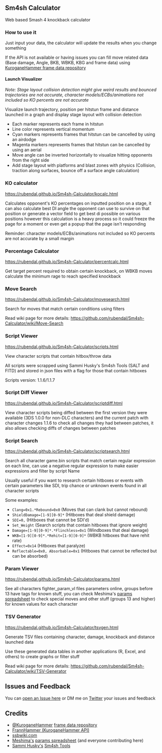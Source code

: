 ## Sm4sh Calculator
Web based Smash 4 knockback calculator

### How to use it
Just input your data, the calculator will update the results when you change something

If the API is not available or having issues you can fill move related data (Base damage, Angle, BKB, WBKB, KBG and frame data) using [KuroganeHammer frame data repository](http://kuroganehammer.com/Smash4)

#### Launch Visualizer
*Note: Stage layout collision detection might give weird results and bounced trajectories are not accurate, character models/ECBs/animations not included so KO percents are not accurate* 

Visualize launch trajectory, position per hitstun frame and distance launched in a graph and display stage layout with collision detection

* Each marker represents each frame in hitstun
* Line color represents vertical momentum
* Cyan markers represents frames that hitstun can be cancelled by using an airdodge
* Magenta markers represents frames that hitstun can be cancelled by using an aerial
* Move angle can be inverted horizontally to visualize hitting opponents from the right side
* Add stage layout with platforms and blast zones with physics (Collision, traction along surfaces, bounce off a surface angle calculation)

### KO calculator
https://rubendal.github.io/Sm4sh-Calculator/kocalc.html

Calculates opponent's KO percentages on inputted position on a stage, it can also calculate best DI angle the opponent can use to survive on that position or generate a vector field to get best di possible on various positions however this calculation is a heavy process so it could freeze the page for a moment or even get a popup that the page isn't responding

Reminder: character models/ECBs/animations not included so KO percents are not accurate by a small margin

### Percentage Calculator
https://rubendal.github.io/Sm4sh-Calculator/percentcalc.html

Get target percent required to obtain certain knockback, on WBKB moves calculate the minimum rage to reach specified knockback

### Move Search
https://rubendal.github.io/Sm4sh-Calculator/movesearch.html

Search for moves that match certain conditions using filters

Read wiki page for more details: https://github.com/rubendal/Sm4sh-Calculator/wiki/Move-Search

### Script Viewer
https://rubendal.github.io/Sm4sh-Calculator/scripts.html

View character scripts that contain hitbox/throw data

All scripts were scrapped using Sammi Husky's Sm4sh Tools (SALT and FITD) and stored in json files with a flag for those that contain hitboxes

Scripts version: 1.1.6/1.1.7

### Script Diff Viewer
https://rubendal.github.io/Sm4sh-Calculator/scriptdiff.html

View character scripts being diffed between the first version they were available (3DS 1.0.0 for non-DLC characters) and the current patch with character changes 1.1.6 to check all changes they had between patches, it also allows checking diffs of changes between patches

### Script Search
https://rubendal.github.io/Sm4sh-Calculator/scriptsearch.html

Search all character game.bin scripts that match certain regular expression on each line, can use a negative regular expression to make easier expressions and filter by script Name

Usually useful if you want to research certain hitboxes or events with certain parameters like SDI, trip chance or unknown events found in all character scripts

Some examples:

* `Clang=0x1.*Rebound=0x0` (Moves that can clank but cannot rebound)
* `ShieldDamage=[1-9][0-9]*` (Hitboxes that deal shield damage)
* `SDI=0,` (Hitboxes that cannot be SDI'd)
* `Set_Weight` (Search scripts that contain hitboxes that ignore weight)
* `Damage=[1-9][0-9]*.*Flinchless=0x1` (Windboxes that deal damage)
* `WKB=[1-9][0-9]*.*Rehit=[1-9][0-9]*` (WBKB hitboxes that have rehit rate)
* `Effect=0x14` (Hitboxes that paralyze)
* `Reflectable=0x0, Absorbable=0x1` (Hitboxes that cannot be reflected but can be absorbed)

### Param Viewer
https://rubendal.github.io/Sm4sh-Calculator/params.html

See all characters fighter_param_vl files parameters online, groups before 13 have tags for known stuff, you can check Meshima's [params spreadsheet](https://docs.google.com/spreadsheets/d/1FgOsGYfTD4nQo4jFGJ22nz5baU1xihT5lreNinY5nNQ/edit#gid=305485435) to check special moves and other stuff (groups 13 and higher) for known values for each character

### TSV Generator
https://rubendal.github.io/Sm4sh-Calculator/tsvgen.html

Generate TSV files containing character, damage, knockback and distance launched data

Use these generated data tables in another applications (R, Excel, and others) to create graphs or filter stuff

Read wiki page for more details: https://github.com/rubendal/Sm4sh-Calculator/wiki/TSV-Generator

## Issues and Feedback
You can [open an Issue here](https://github.com/rubendal/Sm4sh-Calculator-Web/issues) or DM me on [Twitter](https://twitter.com/Ruben_dal) your issues and feedback

## Credits
* [@KuroganeHammer](https://twitter.com/KuroganeHammer) [frame data repository](http://kuroganehammer.com/Smash4)
* [FrannHammer (KuroganeHammer API)](https://github.com/Frannsoft/FrannHammer)
* [ssbwiki.com](http://www.ssbwiki.com)
* [Meshima's](https://twitter.com/Meshima_) [params spreadsheet](https://docs.google.com/spreadsheets/d/1FgOsGYfTD4nQo4jFGJ22nz5baU1xihT5lreNinY5nNQ/edit#gid=305485435) (and everyone contributing here)
* [Sammi Husky's](https://twitter.com/sammihusky) [Sm4sh Tools](https://github.com/Sammi-Husky/Sm4sh-Tools)